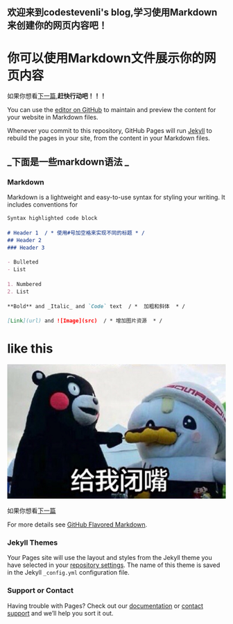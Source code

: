 ## 欢迎来到codestevenli's blog,学习使用Markdown来创建你的网页内容吧！

# **你可以使用Markdown文件展示你的网页内容**

如果你想看[下一篇](https://codestevenli.github.io/blog/firstblog.html),**赶快行动吧！！！**

You can use the [editor on GitHub](https://github.com/codestevenli/codestevenli.github.io/edit/master/index.md) to maintain and preview the content for your website in Markdown files.

Whenever you commit to this repository, GitHub Pages will run [Jekyll](https://jekyllrb.com/) to rebuild the pages in your site, from the content in your Markdown files.

## _下面是一些markdown语法 _

### Markdown

Markdown is a lightweight and easy-to-use syntax for styling your writing. It includes conventions for

```markdown
Syntax highlighted code block

# Header 1  / * 使用#号加空格来实现不同的标题 * /
## Header 2
### Header 3

- Bulleted
- List

1. Numbered
2. List

**Bold** and _Italic_ and `Code` text  / *  加粗和斜体  * /

[Link](url) and ![Image](src)  / * 增加图片资源  * /

```
# like this

![Image](https://github.com/codestevenli/markdownPhotos/blob/master/1.jpg)

如果你想看[下一篇](https://codestevenli.github.io/blog/firstblog.html)

For more details see [GitHub Flavored Markdown](https://guides.github.com/features/mastering-markdown/).

### Jekyll Themes

Your Pages site will use the layout and styles from the Jekyll theme you have selected in your [repository settings](https://github.com/codestevenli/codestevenli.github.io/settings). The name of this theme is saved in the Jekyll `_config.yml` configuration file.

### Support or Contact

Having trouble with Pages? Check out our [documentation](https://help.github.com/categories/github-pages-basics/) or [contact support](https://github.com/contact) and we’ll help you sort it out.
